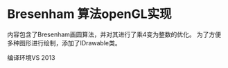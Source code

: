 # Bresenham 算法openGL实现

内容包含了Bresenham画圆算法，并对其进行了乘4变为整数的优化。
为了方便多种图形进行绘制，添加了IDrawable类。

编译环境VS 2013
